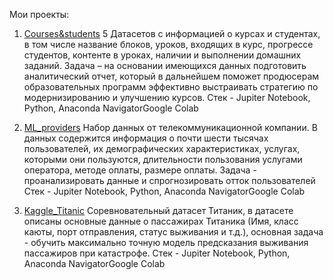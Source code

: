 Мои проекты:
1. [Courses&students](https://github.com/inferno2402/Machine-Learning/blob/main/Courses%26students.ipynb) 5 Датасетов с информацией о курсах и студентах, в том числе название блоков, уроков, входящих в курс, прогрессе студентов, контенте в уроках, наличии и выполнении домашних заданий. Задача – на основании имеющихся данных подготовить аналитический отчет, который в дальнейшем поможет продюсерам образовательных программ эффективно выстраивать стратегию по модернизированию и улучшению курсов.
Стек - Jupiter Notebook, Python, Anaconda NavigatorGoogle Colab

2. [ML_providers](https://github.com/inferno2402/Machine-Learning/blob/main/ML_providers.ipynb) Набор данных от телекоммуникационной компании. В данных содержится информация о почти шести тысячах пользователей, их демографических характеристиках, услугах, которыми они пользуются, длительности пользования услугами оператора, методе оплаты, размере оплаты. Задача - проанализировать данные и спрогнозировать отток пользователей
Стек - Jupiter Notebook, Python, Anaconda NavigatorGoogle Colab

3. [Kaggle_Titanic](https://github.com/inferno2402/Machine-Learning/blob/main/Kaggle_Titanic.ipynb) Соревновательный датасет Титаник, в датасете описаны основные данные о пассажирах Титаника (Имя, класс каюты, порт отправления, статус выживания и т.д.), основная задача - обучить максимально точную модель предсказания выживания пассажиров при катастрофе.
Стек - Jupiter Notebook, Python, Anaconda NavigatorGoogle Colab
